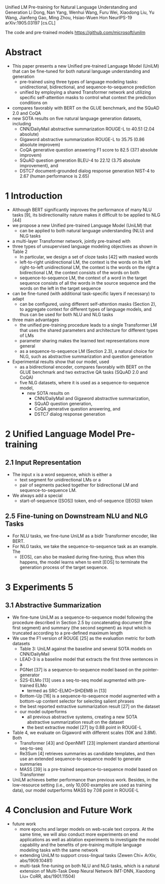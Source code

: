 Unified LM Pre-training for Natural Language Understanding and Generation
Li Dong, Nan Yang, Wenhui Wang, Furu Wei, Xiaodong Liu, Yu Wang, Jianfeng Gao,
  Ming Zhou, Hsiao-Wuen Hon
NeurIPS-19 arXiv:1905.03197 [cs.CL]

The code and pre-trained models https://github.com/microsoft/unilm

# Abstract

* This paper presents a new Unified pre-trained Language Model (UniLM) that
  can be fine-tuned for both natural language understanding and generation
  * pre-trained using three types of language modeling tasks:
    unidirectional, bidirectional, and sequence-to-sequence prediction
  * unified by employing a shared Transformer network and utilizing specific
    self-attention masks to control what context the prediction conditions on
* compares favorably with BERT on the GLUE benchmark, and the SQuAD 2.0 and CoQA
* new SOTA results on five natural language generation datasets, including
  * CNN/DailyMail abstractive summarization ROUGE-L to 40.51 (2.04 absolute)
  * Gigaword abstractive summarization ROUGE-L to 35.75 (0.86 absolute improvem)
  * CoQA generative question answering F1 score to 82.5 (37.1 absolute improvem)
  * SQuAD question generation BLEU-4 to 22.12 (3.75 absolute improvement), and
  * DSTC7 document-grounded dialog response generation NIST-4 to 2.67 (human
    performance is 2.65)

# 1 Introduction

* Although BERT significantly improves the performance of many NLU tasks [9],
  its bidirectionality nature makes it difficult to be applied to NLG [44]
* we propose a new Unified pre-trained Language Model (UniLM) that
  * can be applied to both natural language understanding (NLU) and NLG tasks
* a multi-layer Transformer network, jointly pre-trained with
* three types of unsupervised language modeling objectives as shown in Table 2
  * In particular, we design a set of cloze tasks [42] with masked words
  * left-to-right unidirectional LM, the context is the words on its left
    right-to-left unidirectional LM, the context is the words on the right
    a bidirectional LM, the context consists of the words on both
  * sequence-to-sequence LM, the context of a word in the target sequence
    consists of all the words in the source sequence and
    the words on the left in the target sequence
* can be fine-tuned (with additional task-specific layers if necessary) to adapt
  * can be configured, using different self-attention masks (Section 2), to
    aggregate context for different types of language models, and thus can be
    used for both NLU and NLG tasks
* three main advantages
  * the unified pre-training procedure leads to a single Transformer LM that
    uses the shared parameters and architecture for different types of LMs
  * parameter sharing makes the learned text representations more general
  * as a sequence-to-sequence LM (Section 2.3), a natural choice for NLG,
    such as abstractive summarization and question generation
* Experimental results show that our model, used
  * as a bidirectional encoder, compares favorably with BERT
    on the GLUE benchmark and two extractive QA tasks (SQuAD 2.0 and CoQA)
  * five NLG datasets, where it is used as a sequence-to-sequence model,
    * new SOTA results on
      * CNN/DailyMail and Gigaword abstractive summarization,
      * SQuAD question generation,
      * CoQA generative question answering, and
      * DSTC7 dialog response generation

# 2 Unified Language Model Pre-training

## 2.1 Input Representation

* The input x is a word sequence, which is either a
  * text segment for unidirectional LMs or a
  * pair of segments packed together for bidirectional LM and sequence-to-sequence LM.
* We always add a special
  * start-of-sequence ([SOS]) token, end-of-sequence ([EOS]) token

## 2.5 Fine-tuning on Downstream NLU and NLG Tasks

* For NLU tasks, we fine-tune UniLM as a bidir Transformer encoder, like BERT.
* For NLG tasks, we take the sequence-to-sequence task as an example. The
  * [EOS], can also be masked during fine-tuning, thus when this happens, the
    model learns when to emit [EOS] to terminate the generation process of the
    target sequence.

# 3 Experiments 5

## 3.1 Abstractive Summarization

* We fine-tune UniLM as a sequence-to-sequence model following the procedure
  described in Section 2.5 by concatenating document (the first segment) and
  summary (the second segment) as input which is truncated according to a
  pre-defined maximum length
* We use the F1 version of ROUGE [25] as the evaluation metric for both datasets
  * Table 3: UniLM against the baseline and several SOTA models on CNN/DailyMail
  * LEAD-3 is a baseline model that extracts the first three sentences in a
  * PGNet [37] is a sequence-to-sequence model based on the pointer-generator
  * S2S-ELMo [13] uses a seq-to-seq model augmented with pre-trained ELMo
    * termed as SRC-ELMO+SHDEMB in [13]
  * Bottom-Up [16] is a sequence-to-sequence model
    augmented with a bottom-up content selector for selecting salient phrases
  * the best reported extractive summarization result [27] on the dataset
  * our model outperforms
    * all previous abstractive systems,
      creating a new SOTA abstractive summarization result on the dataset
    * the best extractive model [27] by 0.88 point in ROUGE-L
* Table 4, we evaluate on Gigaword with different scales (10K and 3.8M). Both
  * Transformer [43] and OpenNMT [23] implement standard attentional seq-to-seq
  * Re3Sum [4] retrieves summaries as candidate templates, and then use an
    extended sequence-to-sequence model to generate summaries
  * MASS [39] is a pre-trained sequence-to-sequence model based on Transformer
* UniLM achieves better performance than previous work. Besides, in the
  low-resource setting (i.e., only 10,000 examples are used as training data),
  our model outperforms MASS by 7.08 point in ROUGE-L

# 4 Conclusion and Future Work

* future work
  * more epochs and larger models on web-scale text corpora. At the same time,
    we will also conduct more experiments on end applications as well as
    ablation experiments to investigate the model capability and the benefits of
    pre-training multiple language modeling tasks with the same network
  * extending UniLM to support cross-lingual tasks
    (Zewen Chi+ ArXiv, abs/1909.10481)
  * multi-task fine-tuning on both NLU and NLG tasks, which is
    a natural extension of Multi-Task Deep Neural Network
    (MT-DNN, Xiaodong Liu+ CoRR, abs/1901.11504)
